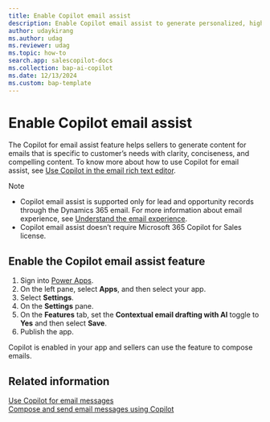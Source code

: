```yaml
---
title: Enable Copilot email assist
description: Enable Copilot email assist to generate personalized, high-quality emails tailored to specific needs.
author: udaykirang
ms.author: udag
ms.reviewer: udag
ms.topic: how-to 
search.app: salescopilot-docs
ms.collection: bap-ai-copilot 
ms.date: 12/13/2024
ms.custom: bap-template 
---
```


# Enable Copilot email assist 

The Copilot for email assist feature helps sellers to generate content for emails that is specific to customer’s needs with clarity, conciseness, and compelling content. To know more about how to use Copilot for email assist, see [Use Copilot in the email rich text editor](/power-apps/maker/model-driven-apps/use-copilot-email-assist).

> [!NOTE]
> - Copilot email assist is supported only for lead and opportunity records through the Dynamics 365 email. For more information about email experience, see [Understand the email experience](/power-apps/user/view-create-email).
> - Copilot email assist doesn’t require Microsoft 365 Copilot for Sales license.

## Enable the Copilot email assist feature

1. Sign into [Power Apps](https://make.powerapps.com/).
1. On the left pane, select **Apps**, and then select your app.
1. Select **Settings**.
1. On the **Settings** pane.
1. On the **Features** tab, set the **Contextual email drafting with AI** toggle to **Yes** and then select **Save**.
1. Publish the app.

Copilot is enabled in your app and sellers can use the feature to compose emails. 

## Related information

[Use Copilot for email messages](use-copilot-email.md)  
[Compose and send email messages using Copilot](/power-apps/maker/model-driven-apps/use-copilot-email-assist)
